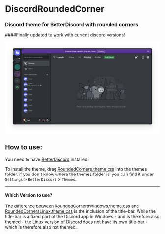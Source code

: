 # DiscordRoundedCorner
### Discord theme for BetterDiscord with rounded corners
####Finally updated to work with current discord versions!

![screenshot](screenshot.png)

## How to use:
You need to have [BetterDiscord](https://betterdiscord.app/) installed!

To install the theme, drag [RoundedCorners.theme.css](https://github.com/Peti253/DiscordRoundedCorner/blob/main/RoundedCorners.theme.css) into the themes folder.
if you don't know where the themes folder is, you can find it under `Settings` > `BetterDiscord` > `Themes`.

---
#### Which Version to use?
The difference between [RoundedCornersWindows.theme.css](https://github.com/Peti253/DiscordRoundedCorner/blob/main/RoundedCornersWindows.theme.css) and [RoundedCornersLinux.theme.css](https://github.com/Peti253/DiscordRoundedCorner/blob/main/RoundedCornersLinux.theme.css) is the inclusion of the title-bar. While the title-bar is a fixed part of the Discord app in Windows - and is therefore also themed - the Linux version of Discord does not have its own title-bar - which is therefore also not themed.
